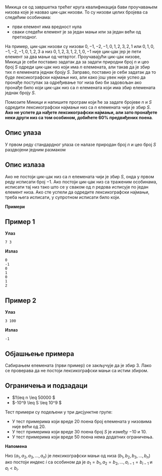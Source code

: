 ﻿Микица се од завршетка трећег круга квалификација бави проучавањем низова које је назвао цик-цак низови. То су низови целих бројева са следећим особинама:

* први елемент има вредност нула
* сваки следећи елемент је за један мањи или за један већи од претходног.

На пример, цик-цак низови су низови
$0, -1, -2, -1, 0, 1, 2, 3, 2, 1$ или $0, 1, 0, -1, -2, -1, 0, 1, 2, 3$ а низ $0, 1, 2, 3, 1, 2, 1, 0, -1$ није цик-цак јер је пети елемент за два мањи од четвртог. Проучавајући цик-цак низове, Микица је себи поставио задатак да за задати природни број $n$ и цео број $S$ одреди цик-цак низ који има $n$ елемената, али такав да је збир тих $n$ елемената једнак броју $S$. Заправо, поставио је себи задатак да то буде лексикографски најмањи низ, али како још увек није успео да пронађе поступак за одређивање тог низа био би задовољан ако пронађе било који цик-цак низ са $n$ елемената који има збир елемената једнак броју $S$.

Помозите Микици и напишите програм који ће за задате бројеве $n$ и  $S$ одредити лексикографски најмањи низ са $n$ елемената чији је збир $S$. **Ако не успете да нађете лексикографски најмањи, али зато пронађете неки други низ са том особином, добићете 60% предвиђених поена**.

## Опис улаза
У првом реду стандардног улаза се налазе природан број $n$ и цео број $S$ раздвојени једним размаком

## Опис излаза
Ако не постоји цик-цак низ са $n$ елемената чији је збир $S$, онда у првом реду исписати број $-1$. Ако постоји цик-цак низ са траженим особинама, исписати тај низ тако што се у сваком од $n$ редова исписује по један елемент низа. Ако сте успели да одредите лексикографски најмањи, треба њега исписати, у супротном исписати било који.

 **Примери**

## Пример 1
 
 **Улаз**
```
7 3
```
**Излаз**
```
0
-1
0
1
0
1
2
```

## Пример 2
 
 **Улаз**
```
3 100
```
**Излаз**
```
-1
```

## Објашњење примера
Сабирањем елемената (први пример) се закључује да је збир 3. Лако се проверава да не постоји лексикографски мањи са истим збиром.

## Ограничења и подзадаци

* $1\leq n \leq 50000 $
* $-10^9 \leq S \leq 10^9 $

Тест примери су подељени у три дисјунктне групе:

* У тест примерима који вреде $20$ поена број елемената у низовима није већи од $20$.
* У тест примерима који вреде $30$ поена број $S$ је између $-10$ и $10$.
* У тест примерима који вреде $50$ поена нема додатних ограничења. 

**Напомена**

Низ $(a_1, a_2, a_3, \ldots, a_n)$ је лексикографски мањи од низа  $(b_1, b_2, b_3, \ldots, b_n)$ ако постоји индекс $i$ са особином да је $a_1 = b_1, a_2 = b_2, \ldots, a_{i-1} = b_{i-1}$ и $a_{i} < b_{i}$.

